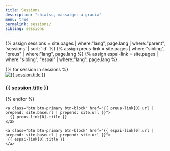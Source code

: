 ```yaml
---
title: Sessions
description: "shiatsu, massatges a gracia"
menu: true
permalink: sessions/
sibling: sessions
---
```


{% assign sessions = site.pages | where:"lang", page.lang | where:"parent", 'sessions' | sort: 'id' %}
{% assign preus-link = site.pages | where:"sibling", "preus" | where:"lang", page.lang %}
{% assign espai-link = site.pages | where:"sibling", "espai" | where:"lang", page.lang %}

<div class="row">
  {% for session in sessions %}
    <div class="col-sm-6 col-md-4">
      <a class="thumbnail" href="{{ session.url | prepend: site.baseurl | prepend: site.url }}">
        <img src="{{site.baseurl | prepend: site.url}}/image/{{session.cover}}" alt="{{ session.title }}">
        <div class="caption">
          <h3>{{ session.title }}</h3>
        </div>
      </a>
    </div>
  {% endfor %}
  <div class="col-md-12">

    <a class="btn btn-primary btn-block" href="{{ preus-link[0].url | prepend: site.baseurl | prepend: site.url }}">
      {{ preus-link[0].title }}
    </a>

    <a class="btn btn-primary btn-block" href="{{ espai-link[0].url | prepend: site.baseurl | prepend: site.url }}">
     {{ espai-link[0].title }}
    </a>

  </div>
</div>
